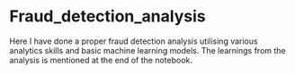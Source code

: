# Fraud_detection_analysis

Here I have done a proper fraud detection analysis utilising various analytics skills and basic machine learning models. The learnings from the analysis is mentioned at the end of the notebook. 
